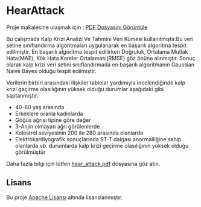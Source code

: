 # HearAttack


Proje makalesine ulaşmak için : 
[PDF Dosyasını Görüntüle](hear_attack.pdf)


Bu çalışmada Kalp
Krizi Analizi Ve Tahmini Veri Kümesi
kullanılmıştır.Bu veri setine sınıflandırma
algoritmaları uygulanarak en başarılı
algoritma tespit edilmiştir. En başarılı
algoritma tespit edilirken Doğruluk,
Ortalama Mutlak Hata(MAE), Kök Hata
Kareler Ortalaması(RMSE) göz önüne
alınmıştır. Sonuç olarak kalp krizi veri
setini sınıflandırmada en başarılı
algoritmanın Gaussian Naive Bayes
olduğu tespit edilmiştir.

Verilerin birbiri arasındaki ilişkiler tablolar
yardımıyla incelendiğinde kalp krizi
geçirme olasılığının yüksek olduğu
durumlar aşağıdaki gibi saptanmıştır.
- 40-60 yaş arasında
- Erkeklere oranla kadınlarda
- Göğüs ağrısı tipine göre değer
- 3-Anjin olmayan ağrı görülenlerde
- Kolestrol seviyesinin 200 ile 280
arasında olanlarda
- Elektrokardiyografik sonuçlarında
ST-T dalgası anormalliğine sahip
olanlarda
vb. durumlarda kalp krizi geçirme olasılığının
yüksek olduğu görülmüştür

Daha fazla bilgi için lütfen [hear_attack.pdf](hear_attack.pdf) dosyasına göz atın.

## Lisans

Bu proje [Apache Lisansı](LICENSE) altında lisanslanmıştır.
